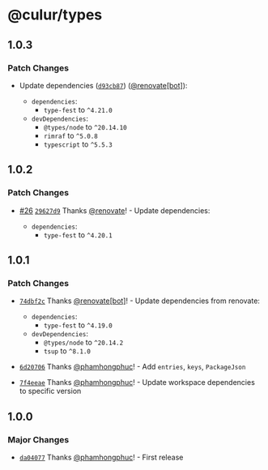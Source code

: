 # @culur/types

## 1.0.3

### Patch Changes

- Update dependencies ([`d93cb87`](https://github.com/culur/culur/commit/d93cb876849a7fecd690372b0fd801eabe75eb4a)) ([@renovate[bot]](https://github.com/renovate%5Bbot%5D)):

  - `dependencies`:
    - `type-fest` to `^4.21.0`
  - `devDependencies`:
    - `@types/node` to `^20.14.10`
    - `rimraf` to `^5.0.8`
    - `typescript` to `^5.5.3`

## 1.0.2

### Patch Changes

- [#26](https://github.com/culur/culur/pull/26) [`29627d9`](https://github.com/culur/culur/commit/29627d9f3d8966a6010e89fb79c61efd9aa3ba69) Thanks [@renovate](https://github.com/apps/renovate)! - Update dependencies:

  - `dependencies`:
    - `type-fest` to `^4.20.1`

## 1.0.1

### Patch Changes

- [`74dbf2c`](https://github.com/culur/culur/commit/74dbf2c0050b30e9289aa7879c4cbb9ac103f4d3) Thanks [@renovate[bot]](https://github.com/renovate%5Bbot%5D)! - Update dependencies from renovate:

  - `dependencies`:
    - `type-fest` to `^4.19.0`
  - `devDependencies`:
    - `@types/node` to `^20.14.2`
    - `tsup` to `^8.1.0`

- [`6d20706`](https://github.com/culur/culur/commit/6d20706b7325101ea152b1ce6576c6d83deaaea0) Thanks [@phamhongphuc](https://github.com/phamhongphuc)! - Add `entries`, `keys`, `PackageJson`

- [`7f4eeae`](https://github.com/culur/culur/commit/7f4eeae4fa2c2dbed218675e8ce2cc91ca0bc4c3) Thanks [@phamhongphuc](https://github.com/phamhongphuc)! - Update workspace dependencies to specific version

## 1.0.0

### Major Changes

- [`da04077`](https://github.com/culur/culur/commit/da04077fb6051a7654da7f3df07de0e6ab9011d5) Thanks [@phamhongphuc](https://github.com/phamhongphuc)! - First release
